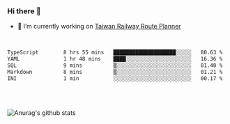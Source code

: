 ### Hi there 👋

- 🔭 I’m currently working on [Taiwan Railway Route Planner](https://github.com/Taiwan-Railway-Route-Planner)

<br/>

<!--START_SECTION:waka-->

```txt
TypeScript        8 hrs 55 mins   ████████████████████░░░░░   80.63 %
YAML              1 hr 48 mins    ████░░░░░░░░░░░░░░░░░░░░░   16.36 %
SQL               9 mins          ▒░░░░░░░░░░░░░░░░░░░░░░░░   01.40 %
Markdown          8 mins          ▒░░░░░░░░░░░░░░░░░░░░░░░░   01.21 %
INI               1 min           ░░░░░░░░░░░░░░░░░░░░░░░░░   00.17 %
```

<!--END_SECTION:waka-->

<br/>
<br/>

![Anurag's github stats](https://github-readme-stats.vercel.app/api?username=DepickereSven&show_icons=true&theme=tokyonight)



<!--
**DepickereSven/DepickereSven** is a ✨ _special_ ✨ repository because its `README.md` (this file) appears on your GitHub profile.

Here are some ideas to get you started:

- 🔭 I’m currently working on ...
- 🌱 I’m currently learning ...
- 👯 I’m looking to collaborate on ...
- 🤔 I’m looking for help with ...
- 💬 Ask me about ...
- 📫 How to reach me: ...
- 😄 Pronouns: ...
- ⚡ Fun fact: ...
-->
